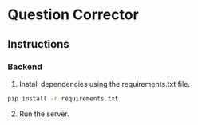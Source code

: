 # Question Corrector

## Instructions

### Backend

1. Install dependencies using the requirements.txt file.
```bash
pip install -r requirements.txt
```

2. Run the server.
```bash

